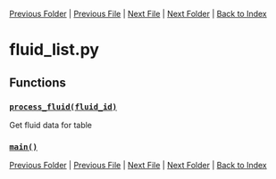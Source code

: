 [Previous Folder](../items/item_article.md) | [Previous File](fluid_container_list.md) | [Next File](food_list.md) | [Next Folder](../objects/components.md) | [Back to Index](../../index.md)

# fluid_list.py

## Functions

### [`process_fluid(fluid_id)`](https://github.com/Vaileasys/pz-wiki_parser/blob/main/scripts/lists/fluid_list.py#L14)

Get fluid data for table

### [`main()`](https://github.com/Vaileasys/pz-wiki_parser/blob/main/scripts/lists/fluid_list.py#L55)


[Previous Folder](../items/item_article.md) | [Previous File](fluid_container_list.md) | [Next File](food_list.md) | [Next Folder](../objects/components.md) | [Back to Index](../../index.md)
